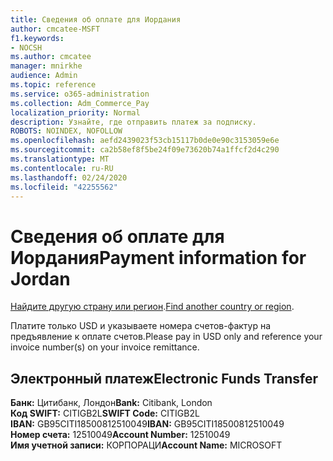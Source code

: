 ```yaml
---
title: Сведения об оплате для Иордания
author: cmcatee-MSFT
f1.keywords:
- NOCSH
ms.author: cmcatee
manager: mnirkhe
audience: Admin
ms.topic: reference
ms.service: o365-administration
ms.collection: Adm_Commerce_Pay
localization_priority: Normal
description: Узнайте, где отправить платеж за подписку.
ROBOTS: NOINDEX, NOFOLLOW
ms.openlocfilehash: aefd2439023f53cb15117b0de0e90c3153059e6e
ms.sourcegitcommit: ca2b58ef8f5be24f09e73620b74a1ffcf2d4c290
ms.translationtype: MT
ms.contentlocale: ru-RU
ms.lasthandoff: 02/24/2020
ms.locfileid: "42255562"
---
```

# <a name="payment-information-for-jordan"></a><span data-ttu-id="b1430-103">Сведения об оплате для Иордания</span><span class="sxs-lookup"><span data-stu-id="b1430-103">Payment information for Jordan</span></span>

<span data-ttu-id="b1430-104">[Найдите другую страну или регион](../billing-and-payments/pay-for-your-subscription.md).</span><span class="sxs-lookup"><span data-stu-id="b1430-104">[Find another country or region](../billing-and-payments/pay-for-your-subscription.md).</span></span> 

<span data-ttu-id="b1430-105">Платите только USD и указываете номера счетов-фактур на предъявление к оплате счетов.</span><span class="sxs-lookup"><span data-stu-id="b1430-105">Please pay in USD only and reference your invoice number(s) on your invoice remittance.</span></span>

## <a name="electronic-funds-transfer"></a><span data-ttu-id="b1430-106">Электронный платеж</span><span class="sxs-lookup"><span data-stu-id="b1430-106">Electronic Funds Transfer</span></span>

<span data-ttu-id="b1430-107">**Банк:** Цитибанк, Лондон</span><span class="sxs-lookup"><span data-stu-id="b1430-107">**Bank:** Citibank, London</span></span>  
<span data-ttu-id="b1430-108">**Код SWIFT:** CITIGB2L</span><span class="sxs-lookup"><span data-stu-id="b1430-108">**SWIFT Code:** CITIGB2L</span></span>  
<span data-ttu-id="b1430-109">**IBAN:** GB95CITI18500812510049</span><span class="sxs-lookup"><span data-stu-id="b1430-109">**IBAN:** GB95CITI18500812510049</span></span>  
<span data-ttu-id="b1430-110">**Номер счета:** 12510049</span><span class="sxs-lookup"><span data-stu-id="b1430-110">**Account Number:** 12510049</span></span>  
<span data-ttu-id="b1430-111">**Имя учетной записи:** КОРПОРАЦИ</span><span class="sxs-lookup"><span data-stu-id="b1430-111">**Account Name:** MICROSOFT</span></span>  